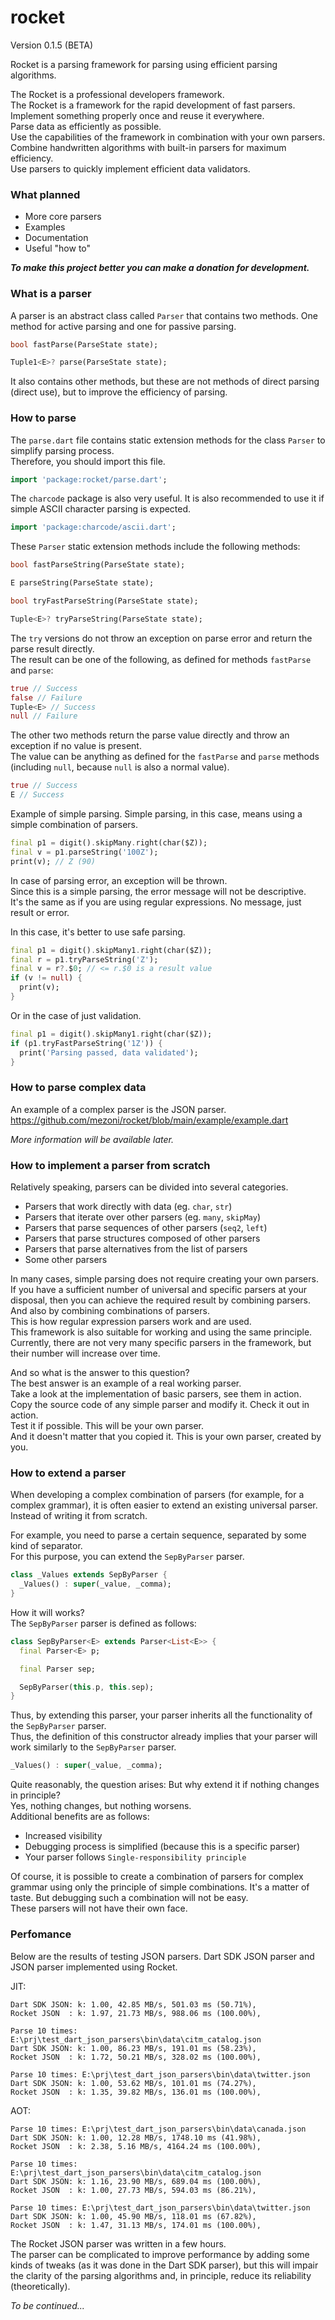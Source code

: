 # rocket

Version 0.1.5 (BETA)  

Rocket is a parsing framework for parsing using efficient parsing algorithms.

The Rocket is a professional developers framework.  
The Rocket is a framework for the rapid development of fast parsers.  
Implement something properly once and reuse it everywhere.  
Parse data as efficiently as possible.  
Use the capabilities of the framework in combination with your own parsers.  
Combine handwritten algorithms with built-in parsers for maximum efficiency.  
Use parsers to quickly implement efficient data validators.  

### What planned

- More core parsers
- Examples
- Documentation
- Useful "how to"

***To make this project better you can make a donation for development.***  

### What is a parser

A parser is an abstract class called `Parser` that contains two methods. One method for active parsing and one for passive parsing.

```dart
bool fastParse(ParseState state);

Tuple1<E>? parse(ParseState state);
```

It also contains other methods, but these are not methods of direct parsing (direct use), but to improve the efficiency of parsing.

### How to parse

The `parse.dart` file contains static extension methods for the class `Parser` to simplify parsing process.  
Therefore, you should import this file.  

```dart
import 'package:rocket/parse.dart';
```

The `charcode` package is also very useful. It is also recommended to use it if simple ASCII character parsing is expected.  

```dart
import 'package:charcode/ascii.dart';
```

These `Parser` static extension methods include the following methods:

```dart
bool fastParseString(ParseState state);

E parseString(ParseState state);

bool tryFastParseString(ParseState state);

Tuple<E>? tryParseString(ParseState state);
```

The `try` versions do not throw an exception on parse error and return the parse result directly.  
The result can be one of the following, as defined for methods `fastParse` and `parse`:  

```dart
true // Success
false // Failure
Tuple<E> // Success
null // Failure
```

The other two methods return the parse value directly and throw an exception if no value is present.  
The value can be anything as defined for the `fastParse` and `parse` methods (including `null`, because `null` is also a normal value).  

```dart
true // Success
E // Success
```

Example of simple parsing. Simple parsing, in this case, means using a simple combination of parsers.

```dart
final p1 = digit().skipMany.right(char($Z));
final v = p1.parseString('100Z');
print(v); // Z (90)
```

In case of parsing error, an exception will be thrown.  
Since this is a simple parsing, the error message will not be descriptive.  
It's the same as if you are using regular expressions. No message, just result or error.  

In this case, it's better to use safe parsing.  

```dart
final p1 = digit().skipMany1.right(char($Z));
final r = p1.tryParseString('Z');
final v = r?.$0; // <= r.$0 is a result value
if (v != null) {
  print(v);
}
```

Or in the case of just validation.  

```dart
final p1 = digit().skipMany1.right(char($Z));
if (p1.tryFastParseString('1Z')) {
  print('Parsing passed, data validated');
}
```

### How to parse complex data

An example of a complex parser is the JSON parser.  
https://github.com/mezoni/rocket/blob/main/example/example.dart

*More information will be available later.*

### How to implement a parser from scratch

Relatively speaking, parsers can be divided into several categories.

- Parsers that work directly with data (eg. `char`, `str`)
- Parsers that iterate over other parsers (eg. `many`, `skipMay`)
- Parsers that parse sequences of other parsers (`seq2`, `left`)
- Parsers that parse structures composed of other parsers
- Parsers that parse alternatives from the list of parsers
- Some other parsers

In many cases, simple parsing does not require creating your own parsers. If you have a sufficient number of universal and specific parsers at your disposal, then you can achieve the required result by combining parsers. And also by combining combinations of parsers.  
This is how regular expression parsers work and are used.  
This framework is also suitable for working and using the same principle.  
Currently, there are not very many specific parsers in the framework, but their number will increase over time.  

And so what is the answer to this question?  
The best answer is an example of a real working parser.  
Take a look at the implementation of basic parsers, see them in action.  
Copy the source code of any simple parser and modify it. Check it out in action.  
Test it if possible.
This will be your own parser.  
And it doesn't matter that you copied it. This is your own parser, created by you.  

### How to extend a parser

When developing a complex combination of parsers (for example, for a complex grammar), it is often easier to extend an existing universal parser. Instead of writing it from scratch.  

For example, you need to parse a certain sequence, separated by some kind of separator.  
For this purpose, you can extend the `SepByParser` parser.  

```dart
class _Values extends SepByParser {
  _Values() : super(_value, _comma);
}
```

How it will works?  
The `SepByParser` parser is defined as follows:  

```dart
class SepByParser<E> extends Parser<List<E>> {
  final Parser<E> p;

  final Parser sep;

  SepByParser(this.p, this.sep);
}
```

Thus, by extending this parser, your parser inherits all the functionality of the `SepByParser` parser.  
Thus, the definition of this constructor already implies that your parser will work similarly to the `SepByParser` parser.  


```dart
_Values() : super(_value, _comma);
```

Quite reasonably, the question arises: But why extend it if nothing changes in principle?  
Yes, nothing changes, but nothing worsens.  
Additional benefits are as follows:

- Increased visibility
- Debugging process is simplified (because this is a specific parser)
- Your parser follows `Single-responsibility principle`

Of course, it is possible to create a combination of parsers for complex grammar using only the principle of simple combinations. It's a matter of taste.
But debugging such a combination will not be easy.  
These parsers will not have their own face.  

### Perfomance

Below are the results of testing JSON parsers. Dart SDK JSON parser and JSON parser implemented using Rocket.  

JIT:

```
Dart SDK JSON: k: 1.00, 42.85 MB/s, 501.03 ms (50.71%),
Rocket JSON  : k: 1.97, 21.73 MB/s, 988.06 ms (100.00%),

Parse 10 times: E:\prj\test_dart_json_parsers\bin\data\citm_catalog.json
Dart SDK JSON: k: 1.00, 86.23 MB/s, 191.01 ms (58.23%),
Rocket JSON  : k: 1.72, 50.21 MB/s, 328.02 ms (100.00%),

Parse 10 times: E:\prj\test_dart_json_parsers\bin\data\twitter.json
Dart SDK JSON: k: 1.00, 53.62 MB/s, 101.01 ms (74.27%),
Rocket JSON  : k: 1.35, 39.82 MB/s, 136.01 ms (100.00%),
```

AOT:

```
Parse 10 times: E:\prj\test_dart_json_parsers\bin\data\canada.json
Dart SDK JSON: k: 1.00, 12.28 MB/s, 1748.10 ms (41.98%),
Rocket JSON  : k: 2.38, 5.16 MB/s, 4164.24 ms (100.00%),

Parse 10 times: E:\prj\test_dart_json_parsers\bin\data\citm_catalog.json
Dart SDK JSON: k: 1.16, 23.90 MB/s, 689.04 ms (100.00%),
Rocket JSON  : k: 1.00, 27.73 MB/s, 594.03 ms (86.21%),

Parse 10 times: E:\prj\test_dart_json_parsers\bin\data\twitter.json
Dart SDK JSON: k: 1.00, 45.90 MB/s, 118.01 ms (67.82%),
Rocket JSON  : k: 1.47, 31.13 MB/s, 174.01 ms (100.00%),
```

The Rocket JSON parser was written in a few hours.  
The parser can be complicated to improve performance by adding some kinds of tweaks (as it was done in the Dart SDK parser), but this will impair the clarity of the parsing algorithms and, in principle, reduce its reliability (theoretically).  


*To be continued...*